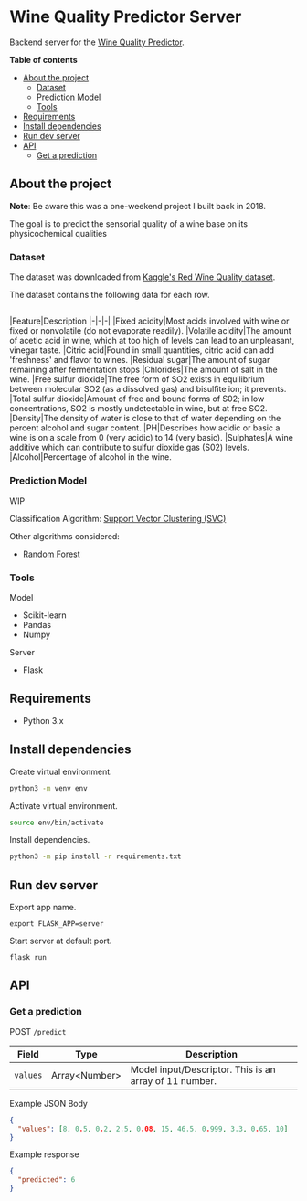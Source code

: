 # Wine Quality Predictor Server<!-- omit in toc -->

Backend server for the [Wine Quality Predictor](https://github.com/andaviaco/wine-quality-prediction).


**Table of contents**
- [About the project](#about-the-project)
  - [Dataset](#dataset)
  - [Prediction Model](#prediction-model)
  - [Tools](#tools)
- [Requirements](#requirements)
- [Install dependencies](#install-dependencies)
- [Run dev server](#run-dev-server)
- [API](#api)
  - [Get a prediction](#get-a-prediction)

## About the project
**Note**:
Be aware this was a one-weekend project I built back in 2018.

The goal is to predict the sensorial quality of a wine base on its physicochemical qualities

### Dataset
The dataset was downloaded from [Kaggle's Red Wine Quality dataset](https://www.kaggle.com/uciml/red-wine-quality-cortez-et-al-2009).

The dataset contains the following data for each row.
##
|Feature|Description
|-|-|-|
|Fixed acidity|Most acids involved with wine or fixed or nonvolatile (do not evaporate readily).
|Volatile acidity|The amount of acetic acid in wine, which at too high of levels can lead to an unpleasant, vinegar taste.
|Citric acid|Found in small quantities, citric acid can add 'freshness' and flavor to wines.
|Residual sugar|The amount of sugar remaining after fermentation stops
|Chlorides|The amount of salt in the wine.
|Free sulfur dioxide|The free form of SO2 exists in equilibrium between molecular SO2 (as a dissolved gas) and bisulfite ion; it prevents.
|Total sulfur dioxide|Amount of free and bound forms of S02; in low concentrations, SO2 is mostly undetectable in wine, but at free SO2.
|Density|The density of water is close to that of water depending on the percent alcohol and sugar content.
|PH|Describes how acidic or basic a wine is on a scale from 0 (very acidic) to 14 (very basic).
|Sulphates|A wine additive which can contribute to sulfur dioxide gas (S02) levels.
|Alcohol|Percentage of alcohol in the wine.


### Prediction Model
WIP

Classification Algorithm: [Support Vector Clustering (SVC)](http://www.scholarpedia.org/article/Support_vector_clustering)

Other algorithms considered:
- [Random Forest](https://www.section.io/engineering-education/introduction-to-random-forest-in-machine-learning)

### Tools
Model
- Scikit-learn
- Pandas
- Numpy

Server
- Flask

## Requirements
- Python 3.x


## Install dependencies
Create virtual environment.
```sh
python3 -m venv env
```

Activate virtual environment.
```sh
source env/bin/activate
```

Install dependencies.
```sh
python3 -m pip install -r requirements.txt
```

## Run dev server
Export app name.
```
export FLASK_APP=server
```

Start server at default port.
```
flask run
```

## API
### Get a prediction
POST `/predict`

|Field|Type|Description
|-|-|-|
|`values`|Array\<Number>|Model input/Descriptor. This is an array of 11 number.

Example JSON Body
```json
{
  "values": [8, 0.5, 0.2, 2.5, 0.08, 15, 46.5, 0.999, 3.3, 0.65, 10]
}
```

Example response
```json
{
  "predicted": 6
}
```
